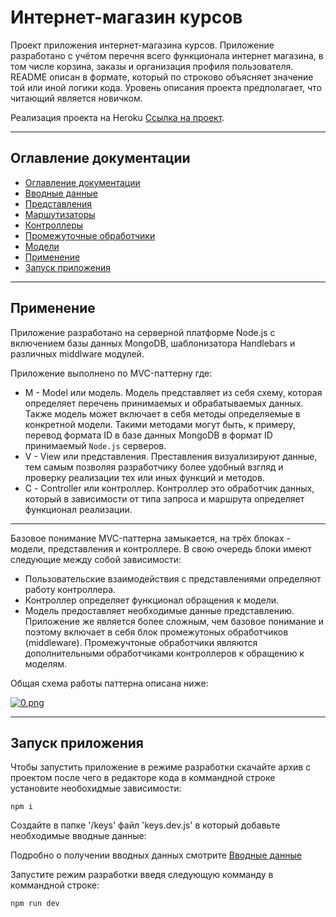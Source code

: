 # Интернет-магазин курсов

Проект приложения интернет-магазина курсов. Приложение разработано с учётом перечня всего функционала интернет магазина, в том числе корзина, заказы и организация профиля пользователя. README описан в формате, который по строково объясняет значение той или иной логики кода. Уровень описания проекта предполагает, что читающий является новичком. 

Реализация проекта на Heroku [Ссылка на проект](https://stark-wildwood-85340.herokuapp.com/). <br/>

---

## Оглавление документации 

- [Оглавление документации](#оглавление-документации)
- [Вводные данные](sections.md/inputData.md)
- [Представления](sections.md/views.md)
- [Маршутизаторы](sections.md/routes.md)
- [Контроллеры](sections.md/controllers.md)
- [Промежуточные обработчики](sections.md/middleware.md)
- [Модели](sections.md/models.md)
- [Применение](#применение)
- [Запуск приложения](#запуск-приложения)

---

## Применение

Приложение разработано на серверной платформе Node.js с включением базы данных MongoDB, шаблонизатора Handlebars и различных middlware модулей. <br/>

Приложение выполнено по MVC-паттерну где: <br/>
- M - Model или модель. Модель представляет из себя схему, которая определяет перечень принимаемых и обрабатываемых данных. Также модель может включает в себя методы определяемые в конкретной модели. Такими методами могут быть, к примеру, перевод формата ID в базе данных MongoDB в формат ID принимаемый `Node.js` серверов. <br/>
- V - View или представления. Преставления визуализируют данные, тем самым позволяя разработчику более удобный взгляд и проверку реализации тех или иных функций и методов. <br/>
- С - Controller или контроллер. Контроллер это обработчик данных, который в зависимости от типа запроса и маршрута определяет функционал реализации. <br/>

---

Базовое понимание MVC-паттерна замыкается, на трёх блоках - модели, представления и контроллере. В свою очередь блоки имеют следующие между собой зависимости: <br/>
- Пользовательские взаимодействия с представлениями определяют работу контроллера. <br/>
- Контроллер определяет функционал обращения к модели. <br/>
- Модель предоставляет необходимые данные представлению. <br/>
Приложение же является более сложным, чем базовое понимание и поэтому включает в себя блок промежутоных обработчиков (middleware). Промежучтоные обработчики являются дополнительными обработчиками контроллеров к обращению к моделям. <br/>

Общая схема работы паттерна описана ниже: <br/>

[![0.png](https://i.postimg.cc/3wJpFsLh/0.png)](https://postimg.cc/v4kcQNF2)

---

## Запуск приложения 

Чтобы запустить приложение в режиме разработки скачайте архив с проектом после чего в редакторе кода в коммандной строке установите необохидмые зависимости: <br/>
```node
npm i
```
Создайте в папке '/keys' файл 'keys.dev.js' в который добавьте необходимые вводные данные: <br/>

Подробно о получении вводных данных смотрите [Вводные данные](sections.md/inputData.md)

Запустите режим разработки введя следующую комманду в коммандной строке: <br/>
```node
npm run dev
```
